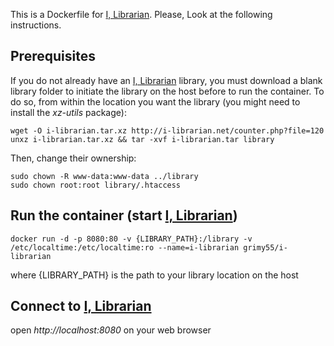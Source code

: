 This is a Dockerfile for [I, Librarian][1]. Please, Look at the following instructions.

**Prerequisites**
----------
If you do not already have an [I, Librarian][1] library, you must download a blank library folder to initiate the library on the host before to run the container. To do so, from within the location you want the library  (you might need to install the *xz-utils* package):

    wget -O i-librarian.tar.xz http://i-librarian.net/counter.php?file=120
    unxz i-librarian.tar.xz && tar -xvf i-librarian.tar library

Then, change their ownership:

    sudo chown -R www-data:www-data ../library
    sudo chown root:root library/.htaccess

**Run the container (start [I, Librarian][1])**
-------------
    docker run -d -p 8080:80 -v {LIBRARY_PATH}:/library -v /etc/localtime:/etc/localtime:ro --name=i-librarian grimy55/i-librarian

where {LIBRARY_PATH} is the path to your library location on the host

**Connect to [I, Librarian][1]**
---------
open *http://localhost:8080* on your web browser 

  [1]: http://i-librarian.net/
